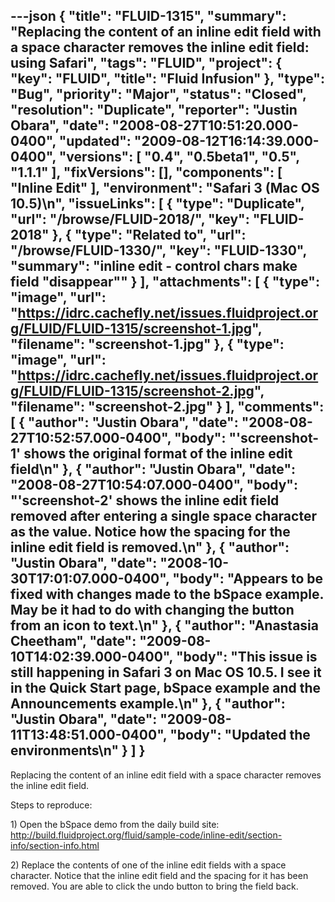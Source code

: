 ---json
{
  "title": "FLUID-1315",
  "summary": "Replacing the content of an inline edit field with a space character removes the inline edit field: using Safari",
  "tags": "FLUID",
  "project": {
    "key": "FLUID",
    "title": "Fluid Infusion"
  },
  "type": "Bug",
  "priority": "Major",
  "status": "Closed",
  "resolution": "Duplicate",
  "reporter": "Justin Obara",
  "date": "2008-08-27T10:51:20.000-0400",
  "updated": "2009-08-12T16:14:39.000-0400",
  "versions": [
    "0.4",
    "0.5beta1",
    "0.5",
    "1.1.1"
  ],
  "fixVersions": [],
  "components": [
    "Inline Edit"
  ],
  "environment": "Safari 3 (Mac OS 10.5)\n",
  "issueLinks": [
    {
      "type": "Duplicate",
      "url": "/browse/FLUID-2018/",
      "key": "FLUID-2018"
    },
    {
      "type": "Related to",
      "url": "/browse/FLUID-1330/",
      "key": "FLUID-1330",
      "summary": "inline edit - control chars make field \"disappear\""
    }
  ],
  "attachments": [
    {
      "type": "image",
      "url": "https://idrc.cachefly.net/issues.fluidproject.org/FLUID/FLUID-1315/screenshot-1.jpg",
      "filename": "screenshot-1.jpg"
    },
    {
      "type": "image",
      "url": "https://idrc.cachefly.net/issues.fluidproject.org/FLUID/FLUID-1315/screenshot-2.jpg",
      "filename": "screenshot-2.jpg"
    }
  ],
  "comments": [
    {
      "author": "Justin Obara",
      "date": "2008-08-27T10:52:57.000-0400",
      "body": "'screenshot-1' shows the original format of the inline edit field\n"
    },
    {
      "author": "Justin Obara",
      "date": "2008-08-27T10:54:07.000-0400",
      "body": "'screenshot-2' shows the inline edit field removed after entering a single space character as the value. Notice how the spacing for the inline edit field is removed.\n"
    },
    {
      "author": "Justin Obara",
      "date": "2008-10-30T17:01:07.000-0400",
      "body": "Appears to be fixed with changes made to the bSpace example. May be it had to do with changing the button from an icon to text.\n"
    },
    {
      "author": "Anastasia Cheetham",
      "date": "2009-08-10T14:02:39.000-0400",
      "body": "This issue is still happening in Safari 3 on Mac OS 10.5. I see it in the Quick Start page, bSpace example and the Announcements example.\n"
    },
    {
      "author": "Justin Obara",
      "date": "2009-08-11T13:48:51.000-0400",
      "body": "Updated the environments\n"
    }
  ]
}
---
Replacing the content of an inline edit field with a space character removes the inline edit field.

Steps to reproduce:

1\) Open the bSpace demo from the daily build site:\
<http://build.fluidproject.org/fluid/sample-code/inline-edit/section-info/section-info.html>

2\) Replace the contents of one of the inline edit fields with a space character. Notice that the inline edit field and the spacing for it has been removed. You are able to click the undo button to bring the field back.

        